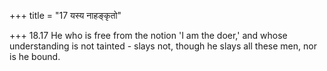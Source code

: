 +++
title = "17 यस्य नाहङ्कृतो"

+++
18.17 He who is free from the notion 'I am the doer,' and whose
understanding is not tainted - slays not, though he slays all these men,
nor is he bound.
